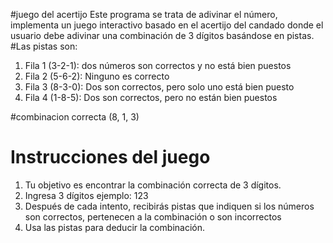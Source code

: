 #juego del acertijo
Este programa se trata de adivinar el número, implementa un juego interactivo basado en el acertijo del candado donde el usuario debe adivinar una combinación de 3 dígitos basándose en pistas.
#Las pistas son:

1. Fila 1 (3-2-1):  dos números son correctos y no está bien puestos
2. Fila 2 (5-6-2): Ninguno es correcto
3. Fila 3 (8-3-0): Dos son correctos, pero solo uno está bien puesto
4. Fila 4 (1-8-5): Dos son correctos, pero no están bien puestos

#combinacion correcta (8,  1,  3)

# Instrucciones del juego
1. Tu objetivo es encontrar la combinación correcta de 3 dígitos.
2. Ingresa 3 dígitos ejemplo: 123
3. Después de cada intento, recibirás pistas que indiquen si los números son correctos, pertenecen a la combinación o son incorrectos
4. Usa las pistas para deducir la combinación.
